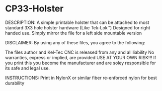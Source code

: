# CP33-Holster
DESCRIPTION:
A simple printable holster that can be attached to most standard 3X3 hole holster hardware (Like Tek-Lok™)
Designed for right handed use. Simply mirror the file for a left side mountable version

DISCLAIMER:
By using any of these files, you agree to the following:

The files author and Kel-Tec CNC is released from any and all liability
No warranties, express or implied, are provided
USE AT YOUR OWN RISK!!! If you print this you become the manufacturer and are soley responsible for its safe and legal use.


INSTRUCTIONS:
Print in NylonX or similar fiber re-enforced nylon for best durability
